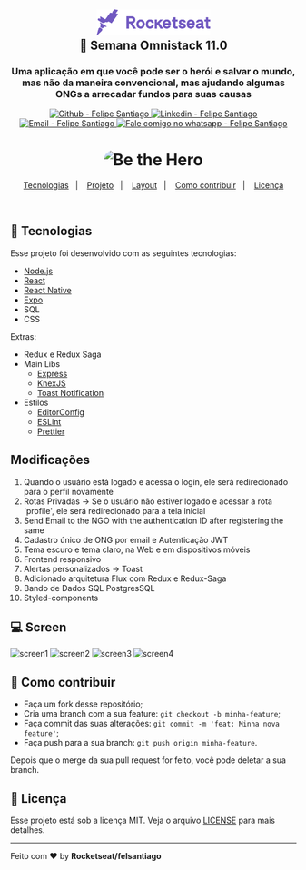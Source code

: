 <h2 align="center">

  <img alt="Semana OmniStack" src=".github/rockeatseat.svg" width="200px" />
  <br/>
  🚀 Semana Omnistack 11.0
</h2>

<h3 align="center" >
  Uma aplicação em que você pode ser o herói e salvar o mundo, mas não da maneira convencional, mas ajudando algumas ONGs a arrecadar fundos para suas causas
</h3>

<p align="center">
  <a href="https://github.com/felsantiago" target="_blank" >
    <img alt="Github - Felipe Santiago" src="https://img.shields.io/badge/Github--%23F8952D?style=social&logo=github">
  </a>
  <a href="https://www.linkedin.com/in/felipe-santiago-a7706418a/" target="_blank" >
    <img alt="Linkedin - Felipe Santiago" src="https://img.shields.io/badge/Linkedin--%23F8952D?style=social&logo=linkedin">
  </a>
  <a href="mailto:fepuss@gmail.com" target="_blank" >
    <img alt="Email - Felipe Santiago" src="https://img.shields.io/badge/Email--%23F8952D?style=social&logo=gmail">
  </a>
  <a href="https://api.whatsapp.com/send?phone=5588997143829"
        target="_blank" >
    <img alt="Fale comigo no whatsapp - Felipe Santiago" src="https://img.shields.io/badge/Whatsapp--%23F8952D?style=social&logo=whatsapp">
  </a>

</p>

<h1 align="center">
    <img alt="Be the Hero" src="https://user-images.githubusercontent.com/52730086/78100734-e2d65f80-73bb-11ea-8aa0-86c573fddca1.png"  width="350px" style="border-radius:16px;"/>
</h1>

<p align="center">
  <a href="#rocket-tecnologias">Tecnologias</a>&nbsp;&nbsp;&nbsp;|&nbsp;&nbsp;&nbsp;
  <a href="#-projeto">Projeto</a>&nbsp;&nbsp;&nbsp;|&nbsp;&nbsp;&nbsp;
  <a href="#-layout">Layout</a>&nbsp;&nbsp;&nbsp;|&nbsp;&nbsp;&nbsp;
  <a href="#-como-contribuir">Como contribuir</a>&nbsp;&nbsp;&nbsp;|&nbsp;&nbsp;&nbsp;
  <a href="#memo-licença">Licença</a>
</p>

<br>

## :rocket: Tecnologias

Esse projeto foi desenvolvido com as seguintes tecnologias:

- [Node.js](https://nodejs.org/en/)
- [React](https://reactjs.org)
- [React Native](https://facebook.github.io/react-native/)
- [Expo](https://expo.io/)
- SQL
- CSS

Extras:

- Redux e Redux Saga
- Main Libs
  - [Express](https://expressjs.com/pt-br/)
  - [KnexJS](http://knexjs.org/)
  - [Toast Notification](https://github.com/jossmac/react-toast-notifications)
- Estilos
  - [EditorConfig](https://editorconfig.org/)
  - [ESLint](https://eslint.org/)
  - [Prettier](https://prettier.io/)

## Modificações

1. Quando o usuário está logado e acessa o login, ele será redirecionado para o perfil novamente
2. Rotas Privadas -> Se o usuário não estiver logado e acessar a rota 'profile', ele será redirecionado para a tela inicial
3. Send Email to the NGO with the authentication ID after registering the same
4. Cadastro único de ONG por email e Autenticação JWT
5. Tema escuro e tema claro, na Web e em dispositivos móveis
6. Frontend responsivo
7. Alertas personalizados -> Toast
8. Adicionado arquitetura Flux com Redux e Redux-Saga
9. Bando de Dados SQL PostgresSQL
10. Styled-components

## 💻 Screen

![screen1](https://user-images.githubusercontent.com/52730086/78100560-7e1b0500-73bb-11ea-8acc-ba3727574509.png)
![screen2](https://user-images.githubusercontent.com/52730086/78100563-7f4c3200-73bb-11ea-8ee1-e325715fe621.png)
![screen3](https://user-images.githubusercontent.com/52730086/78100564-7f4c3200-73bb-11ea-92b6-5d3600a834e4.png)
![screen4](https://user-images.githubusercontent.com/52730086/78100644-b02c6700-73bb-11ea-9f77-005858d9afa8.jpg)

## 🤔 Como contribuir

- Faça um fork desse repositório;
- Cria uma branch com a sua feature: `git checkout -b minha-feature`;
- Faça commit das suas alterações: `git commit -m 'feat: Minha nova feature'`;
- Faça push para a sua branch: `git push origin minha-feature`.

Depois que o merge da sua pull request for feito, você pode deletar a sua branch.

## :memo: Licença

Esse projeto está sob a licença MIT. Veja o arquivo [LICENSE](LICENSE.md) para mais detalhes.

---

Feito com ❤️ by **Rocketseat/felsantiago**
